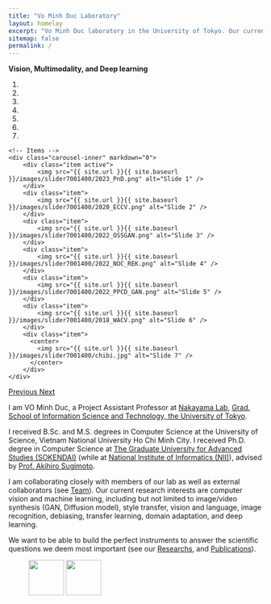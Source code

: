 ```yaml
---
title: "Vo Minh Duc Laboratory"
layout: homelay
excerpt: "Vo Minh Duc laboratory in the University of Tokyo. Our current research interests are computer vision and machine learning, including but not limited to image/video synthesis (GAN, Diffusion model), style transfer,  vision and language, image recognition, debiasing, transfer learning, domain adaptation, and deep learning."
sitemap: false
permalink: /
---
```


**Vision, Multimodality, and Deep learning**


<div markdown="0" id="carousel" class="carousel slide" data-ride="carousel" data-interval="4000" data-pause="hover" >
    <!-- Menu -->
    <ol class="carousel-indicators">
        <li data-target="#carousel" data-slide-to="1"></li>
        <li data-target="#carousel" data-slide-to="2"></li>
        <li data-target="#carousel" data-slide-to="3"></li>
        <li data-target="#carousel" data-slide-to="4"></li>
        <li data-target="#carousel" data-slide-to="5"></li>
        <li data-target="#carousel" data-slide-to="6"></li>
        <li data-target="#carousel" data-slide-to="7"></li>
    </ol>

    <!-- Items -->
    <div class="carousel-inner" markdown="0">
        <div class="item active">
            <img src="{{ site.url }}{{ site.baseurl }}/images/slider7001400/2023_PnD.png" alt="Slide 1" />
        </div>
        <div class="item">
            <img src="{{ site.url }}{{ site.baseurl }}/images/slider7001400/2020_ECCV.png" alt="Slide 2" />
        </div>
        <div class="item">
            <img src="{{ site.url }}{{ site.baseurl }}/images/slider7001400/2022_OSSGAN.png" alt="Slide 3" />
        </div>
        <div class="item">
            <img src="{{ site.url }}{{ site.baseurl }}/images/slider7001400/2022_NOC_REK.png" alt="Slide 4" />
        </div>
        <div class="item">
            <img src="{{ site.url }}{{ site.baseurl }}/images/slider7001400/2022_PPCD_GAN.png" alt="Slide 5" />
        </div>       
        <div class="item">
            <img src="{{ site.url }}{{ site.baseurl }}/images/slider7001400/2018_WACV.png" alt="Slide 6" />
        </div>
        <div class="item">
          <center>
            <img src="{{ site.url }}{{ site.baseurl }}/images/slider7001400/chibi.jpg" alt="Slide 7" />
          </center>
        </div>
    </div>
  <a class="left carousel-control" href="#carousel" role="button" data-slide="prev">
    <span class="glyphicon glyphicon-chevron-left" aria-hidden="true"></span>
    <span class="sr-only">Previous</span>
  </a>
  <a class="right carousel-control" href="#carousel" role="button" data-slide="next">
    <span class="glyphicon glyphicon-chevron-right" aria-hidden="true"></span>
    <span class="sr-only">Next</span>
  </a>
</div>


I am VO Minh Duc, a Project Assistant Professor at [Nakayama Lab](http://www.nlab.ci.i.u-tokyo.ac.jp/index-e.html), [Grad. School of Information Science and Technology, the University of Tokyo](https://www.i.u-tokyo.ac.jp/index_e.shtml). 

I received B.Sc. and M.S. degrees in Computer Science at the University of Science, Vietnam National University Ho Chi Minh City. I received Ph.D. degree in Computer Science at [The Graduate University for Advanced Studies (SOKENDAI)](https://www.soken.ac.jp/en/)  (while at [National Institute of Informatics (NII)](https://www.nii.ac.jp/en/)), advised by [Prof. Akihiro Sugimoto](http://www.dgcv.nii.ac.jp).

I am collaborating closely with members of our lab as well as external collaborators (see [Team](team)).
Our current research interests are 
computer vision and machine learning, including but not limited to image/video synthesis (GAN, Diffusion model), style transfer,  vision and language, image recognition, debiasing, transfer learning, domain adaptation, and deep learning.

We want to be able to build the perfect instruments to answer the scientific questions we deem most important (see our [Researchs](research), and [Publications](publications)). 

<!--
**We are  looking for passionate new PhD students, Postdocs, and Master students to join the team** [(more info)]({{ site.url }}{{ site.baseurl }}/vacancies) **!**
-->



<figure class="fourth">
  <a href="https://www.u-tokyo.ac.jp/en/index.html"><img src="{{ site.url }}{{ site.baseurl }}/images/logopic/Utokyo.png" style="width: 70px"></a>
  <a href="https://www.i.u-tokyo.ac.jp/index_e.shtml"><img src="{{ site.url }}{{ site.baseurl }}/images/logopic/UtokyoG.png" style="width: 70px"></a>
<!--   <img src="{{ site.url }}{{ site.baseurl }}/images/logopic/kyotoU.png" style="width: 70px">
  <img src="{{ site.url }}{{ site.baseurl }}/images/logopic/kyotoUG.png" style="width: 70px"> -->
</figure>

